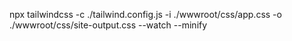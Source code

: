 ﻿
npx tailwindcss -c ./tailwind.config.js -i ./wwwroot/css/app.css -o ./wwwroot/css/site-output.css --watch --minify
